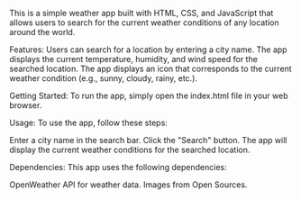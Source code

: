 This is a simple weather app built with HTML, CSS, and JavaScript that allows users to search for the current weather conditions of any location around the world.

Features: 
Users can search for a location by entering a city name.
The app displays the current temperature, humidity, and wind speed for the searched location.
The app displays an icon that corresponds to the current weather condition (e.g., sunny, cloudy, rainy, etc.).

Getting Started:
To run the app, simply open the index.html file in your web browser.

Usage:
To use the app, follow these steps:

Enter a city name in the search bar.
Click the "Search" button.
The app will display the current weather conditions for the searched location.

Dependencies:
This app uses the following dependencies:

OpenWeather API for weather data.
Images from Open Sources.
